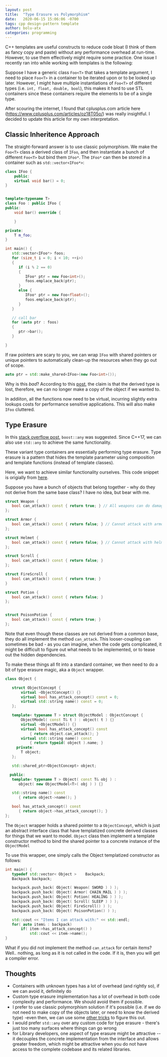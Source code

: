```yaml
---
layout: post
title:  "Type Erasure vs Polymorphism"
date:   2020-06-15 15:06:06 -0700
tags: cpp design-pattern template
author: bolu-atx
categories: programming
---
```


C++ templates are useful constructs to reduce code bloat (I think of them as fancy copy and paste) without any performance overhead at run-time.
However, to use them effectively might require some practice.
One issue I recently ran into while working with templates is the following:

Suppose I have a generic class `Foo<T>` that takes a template argument, I need to place `Foo<T>` in a container to be iterated upon or to be looked up later.  However, I might have multiple instantiations of `Foo<T>` of different types (i.e. `int, float, double, bool`), this makes it hard to use STL containers since these containers require the elements to be of a single type.

After scouring the internet, I found that cplusplus.com article here (https://www.cplusplus.com/articles/oz18T05o/) was really insightful. I decided to update this article for my own interpretation.

## Classic Inheritence Approach

The straight-forward answer is to use classic polymorphism. We make the `Foo<T>` class a derived class of `IFoo`, and then instantiate a bunch of different `Foo<T>` but bind them `IFoo*`. The `IFoo*` can then be stored in a container such as `std::vector<IFoo*>`:

```cpp
class IFoo {
    public:
    virtual void bar() = 0;
}


template<typename T>
class Foo : public IFoo {
public:
    void bar() override {

    }

private:
    T m_foo;
}

int main() {
   std::vector<IFoo*> foos;
   for (size_t i = 0; i < 10; ++i>)
   {
      if (i % 2 == 0)
      {
         IFoo* ptr = new Foo<int>();
         foos.emplace_back(ptr);
      }
      else {
         IFoo* ptr = new Foo<float>();
         foos.emplace_back(ptr);
      }
   }

   // call bar
   for (auto ptr : foos)
   {
      ptr->bar();
   }

}
```

If raw pointers are scary to you, we can wrap `IFoo` with shared pointers or unique pointers to automatically clean-up the resources when they go out of scope.

```cpp
auto ptr = std::make_shared<IFoo>(new Foo<int>());
```

Why is this *bad*? According to this [post](https://www.cplusplus.com/articles/oz18T05o/), the claim is that the derived type is lost, therefore, we can no longer make a copy of the object if we wanted to. 

In addiiton, all the functions now need to be virtual, incurring slightly extra lookups costs for performance sensitive applications. This will also make `IFoo` cluttered.

## Type Erasure

In this [stack overflow post](https://stackoverflow.com/questions/4738405/how-can-i-store-objects-of-differing-types-in-a-c-container#4738459), `boost::any` was suggested. Since C++17, we can also use `std::any` to achieve the same functionality. 

These variant type containers are essentially performing type erasure. Type erasure is a pattern that hides the template parameter using composition and template functions (instead of template classes).

Here, we want to achieve similar functionality ourselves. This code snippet is origially from [here](https://www.cplusplus.com/articles/oz18T05o/).

Suppose you have a bunch of objects that belong together - why do they not derive from the same base class? I have no idea, but bear with me.
```cpp
struct Weapon {
   bool can_attack() const { return true; } // All weapons can do damage
};

struct Armor {
   bool can_attack() const { return false; } // Cannot attack with armor...
};

struct Helmet {
   bool can_attack() const { return false; } // Cannot attack with helmet...
};

struct Scroll {
   bool can_attack() const { return false; }
};

struct FireScroll {
   bool can_attack() const { return true; }
}

struct Potion {
   bool can_attack() const { return false; }  
};


struct PoisonPotion {
   bool can_attack() const { return true; }
};
```

Note that even though these classes are not derived from a common base, they do all implement the method `can_attack`. This looser-coupling can sometimes be bad - as you can imagine, when the code gets complicated, it might be difficult to figure out what needs to be implemented, or to tease out the hidden dependencies.

To make these things all fit into a standard container, we then need to do a bit of type erasure magic, aka a `Object` wrapper.

```cpp
class Object {

   struct ObjectConcept {   
       virtual ~ObjectConcept() {}
       virtual bool has_attack_concept() const = 0;
       virtual std::string name() const = 0;
   };

   template< typename T > struct ObjectModel : ObjectConcept {
       ObjectModel( const T& t ) : object( t ) {}
       virtual ~ObjectModel() {}
       virtual bool has_attack_concept() const
           { return object.can_attack(); }
       virtual std::string name() const
           { return typeid( object ).name; }
     private:
       T object;
   };

   std::shared_ptr<ObjectConcept> object;

  public:
   template< typename T > Object( const T& obj ) :
      object( new ObjectModel<T>( obj ) ) {}

   std::string name() const
      { return object->name(); }

   bool has_attack_concept() const
      { return object->has_attack_concept(); }
};
```

The `Object` wrapper holds a shared pointer to a `ObjectConcept`, which is just an abstract interface class that have templatized concrete derived classes for things that we want to model. `Object` class then implement a template constructor method to bind the shared pointer to a concrete instance of the `ObjectModel`

To use this wrapper, one simply calls the Object templatized constructor as follows:

```cpp
int main() {
   typedef std::vector< Object >    Backpack;
   Backpack backpack;

   backpack.push_back( Object( Weapon( SWORD ) ) );
   backpack.push_back( Object( Armor( CHAIN_MAIL ) ) );
   backpack.push_back( Object( Potion( HEALING ) ) );
   backpack.push_back( Object( Scroll( SLEEP ) ) );
   backpack.push_back( Object( FireScroll() ) );
   backpack.push_back( Object( PoisonPotion() ) );

   std::cout << "Items I can attack with:" << std::endl;
   for( auto item& : backpack)
       if( item->has_attack_concept() )
           std::cout << item->name();
}
```

What if you did not implement the method `can_attack` for certain items? Well.. nothing, as long as it is not called in the code. If it is, then you will get a compiler error.

## Thoughts

- Containers with unknown types has a lot of overhead (and rightly so), if we can avoid it, definitely do
- Custom type erasure implementation has a lot of overhead in both code complexity and performance. We should avoid them if possible.
- I prefer to use classic polymorphism solution if it's possible (i.e. if we do not need to make copy of the objects later, or need to know the derived type) -even then, we can use some [other tricks](https://stackoverflow.com/questions/39138770/get-objects-type-from-pointer-to-base-class-at-runtime) to figure this out.
- I would prefer `std::any` over any custom code for type erasure - there's just too many surfaces where things can go wrong
- for Library developers, one aspect of type erasure might be attractive -- it decouples the concrete implementation from the interface and allows greater freedom, which might be attractive when you do not have access to the complete codebase and its related libraries.